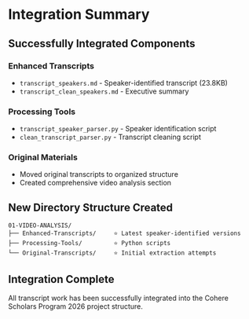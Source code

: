 # Integration Summary

## Successfully Integrated Components

### Enhanced Transcripts
- `transcript_speakers.md` - Speaker-identified transcript (23.8KB)
- `transcript_clean_speakers.md` - Executive summary

### Processing Tools  
- `transcript_speaker_parser.py` - Speaker identification script
- `clean_transcript_parser.py` - Transcript cleaning script

### Original Materials
- Moved original transcripts to organized structure
- Created comprehensive video analysis section

## New Directory Structure Created
```
01-VIDEO-ANALYSIS/
├── Enhanced-Transcripts/     ⭐ Latest speaker-identified versions
├── Processing-Tools/         ⭐ Python scripts  
└── Original-Transcripts/     ⭐ Initial extraction attempts
```

## Integration Complete
All transcript work has been successfully integrated into the Cohere Scholars Program 2026 project structure.
